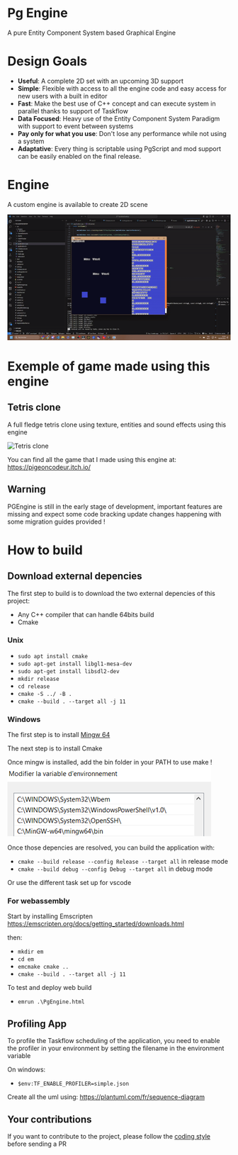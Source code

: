 # Pg Engine

A pure Entity Component System based Graphical Engine

# Design Goals
- **Useful**: A complete 2D set with an upcoming 3D support
- **Simple**: Flexible with access to all the engine code and easy access for new users with a built in editor
- **Fast**: Make the best use of C++ concept and can execute system in parallel thanks to support of Taskflow
- **Data Focused**: Heavy use of the Entity Component System Paradigm with support to event between systems
- **Pay only for what you use**: Don't lose any performance while not using a system
- **Adaptative**: Every thing is scriptable using PgScript and mod support can be easily enabled on the final release.

# Engine

A custom engine is available to create 2D scene 

![Engine](docs/engine.gif)

# Exemple of game made using this engine

## Tetris clone

A full fledge tetris clone using texture, entities and sound effects using this engine

![Tetris clone](docs/tetris.gif)

You can find all the game that I made using this engine at:
https://pigeoncodeur.itch.io/

## Warning
PGEngine is still in the early stage of development, important features are missing and expect some code bracking update changes happening with some migration guides provided ! 

# How to build

## Download external depencies

The first step to build is to download the two external depencies of this project:
- Any C++ compiler that can handle 64bits build
- Cmake

### Unix
- `sudo apt install cmake`
- `sudo apt-get install libgl1-mesa-dev`
- `sudo apt-get install libsdl2-dev`
- `mkdir release`
- `cd release`
- `cmake -S ../ -B .`
- `cmake --build . --target all -j 11`

### Windows

The first step is to install [Mingw 64](https://www.mingw-w64.org/downloads/) 

The next step is to install Cmake

Once mingw is installed, add the bin folder in your PATH to use make !
![Set up mingw in path](docs/mingwpath.png)

Once those depencies are resolved, you can build the application with:
- `cmake --build release --config Release --target all` in release mode
- `cmake --build debug --config Debug --target all` in debug mode

Or use the different task set up for vscode

### For webassembly
Start by installing Emscripten
https://emscripten.org/docs/getting_started/downloads.html

then:

- `mkdir em`
- `cd em`
- `emcmake cmake ..`
- `cmake --build . --target all -j 11`

To test and deploy web build
- `emrun .\PgEngine.html`

## Profiling App

To profile the Taskflow scheduling of the application, you need to enable the profiler in your environment by setting the filename in the environment variable

On windows:
- `$env:TF_ENABLE_PROFILER=simple.json`

Create all the uml using:
https://plantuml.com/fr/sequence-diagram

## Your contributions
If you want to contribute to the project, please follow the [coding style](codingstyle.md) before sending a PR
